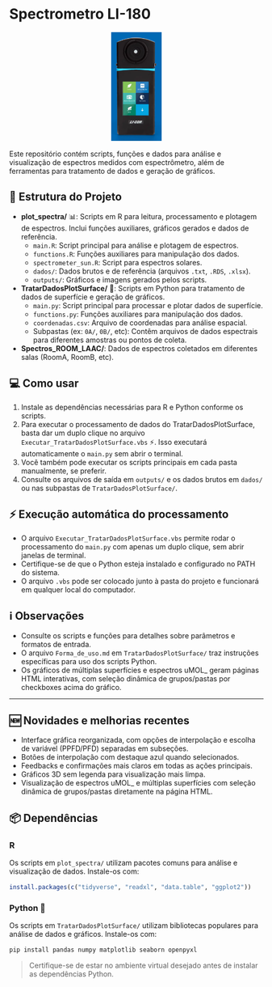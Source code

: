 # Spectrometro LI-180
<div align="center">
  <a href="https://www.licor.com/products/light/spectrometer">
    <img src="images/li180.png" alt="200" width="100"/>
  </a>
</div>

Este repositório contém scripts, funções e dados para análise e visualização de espectros medidos com espectrômetro, além de ferramentas para tratamento de dados e geração de gráficos.

## 📁 Estrutura do Projeto

- **plot_spectra/** 📊: Scripts em R para leitura, processamento e plotagem de espectros. Inclui funções auxiliares, gráficos gerados e dados de referência.
  - `main.R`: Script principal para análise e plotagem de espectros.
  - `functions.R`: Funções auxiliares para manipulação dos dados.
  - `spectrometer_sun.R`: Script para espectros solares.
  - `dados/`: Dados brutos e de referência (arquivos `.txt`, `.RDS`, `.xlsx`).
  - `outputs/`: Gráficos e imagens gerados pelos scripts.
- **TratarDadosPlotSurface/** 🐍: Scripts em Python para tratamento de dados de superfície e geração de gráficos.
  - `main.py`: Script principal para processar e plotar dados de superfície.
  - `functions.py`: Funções auxiliares para manipulação dos dados.
  - `coordenadas.csv`: Arquivo de coordenadas para análise espacial.
  - Subpastas (ex: `0A/`, `0B/`, etc): Contêm arquivos de dados espectrais para diferentes amostras ou pontos de coleta.
- **Spectros_ROOM_LAAC/**: Dados de espectros coletados em diferentes salas (RoomA, RoomB, etc).

## 💻 Como usar

1. Instale as dependências necessárias para R e Python conforme os scripts.
2. Para executar o processamento de dados do TratarDadosPlotSurface, basta dar um duplo clique no arquivo `Executar_TratarDadosPlotSurface.vbs` ⚡. Isso executará automaticamente o `main.py` sem abrir o terminal.
3. Você também pode executar os scripts principais em cada pasta manualmente, se preferir.
4. Consulte os arquivos de saída em `outputs/` e os dados brutos em `dados/` ou nas subpastas de `TratarDadosPlotSurface/`.

## ⚡ Execução automática do processamento

- O arquivo `Executar_TratarDadosPlotSurface.vbs` permite rodar o processamento do `main.py` com apenas um duplo clique, sem abrir janelas de terminal.
- Certifique-se de que o Python esteja instalado e configurado no PATH do sistema.
- O arquivo `.vbs` pode ser colocado junto à pasta do projeto e funcionará em qualquer local do computador.

## ℹ️ Observações

- Consulte os scripts e funções para detalhes sobre parâmetros e formatos de entrada.
- O arquivo `Forma_de_uso.md` em `TratarDadosPlotSurface/` traz instruções específicas para uso dos scripts Python.
- Os gráficos de múltiplas superfícies e espectros uMOL_ geram páginas HTML interativas, com seleção dinâmica de grupos/pastas por checkboxes acima do gráfico.
****
## 🆕 Novidades e melhorias recentes

- Interface gráfica reorganizada, com opções de interpolação e escolha de variável (PPFD/PFD) separadas em subseções.
- Botões de interpolação com destaque azul quando selecionados.
- Feedbacks e confirmações mais claros em todas as ações principais.
- Gráficos 3D sem legenda para visualização mais limpa.
- Visualização de espectros uMOL_ e múltiplas superfícies com seleção dinâmica de grupos/pastas diretamente na página HTML.

## 📦 Dependências

### R

Os scripts em `plot_spectra/` utilizam pacotes comuns para análise e visualização de dados. Instale-os com:

```r
install.packages(c("tidyverse", "readxl", "data.table", "ggplot2"))
```

### Python 🐍

Os scripts em `TratarDadosPlotSurface/` utilizam bibliotecas populares para análise de dados e gráficos. Instale-os com:

```bash
pip install pandas numpy matplotlib seaborn openpyxl
```

> Certifique-se de estar no ambiente virtual desejado antes de instalar as dependências Python.